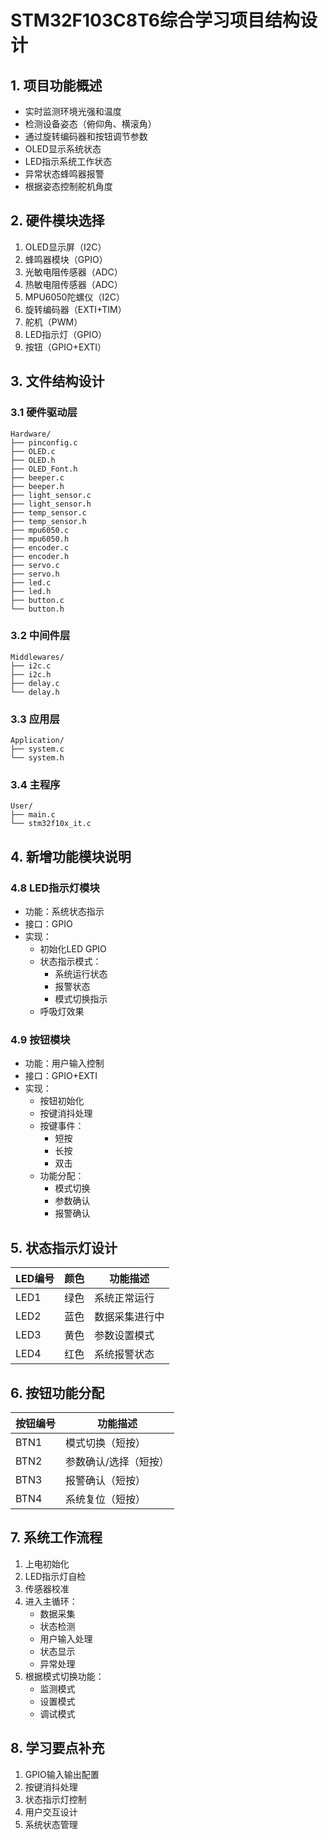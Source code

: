 # STM32F103C8T6综合学习项目结构设计

## 1. 项目功能概述
- 实时监测环境光强和温度
- 检测设备姿态（俯仰角、横滚角）
- 通过旋转编码器和按钮调节参数
- OLED显示系统状态
- LED指示系统工作状态
- 异常状态蜂鸣器报警
- 根据姿态控制舵机角度

## 2. 硬件模块选择
1. OLED显示屏（I2C）
2. 蜂鸣器模块（GPIO）
3. 光敏电阻传感器（ADC）
4. 热敏电阻传感器（ADC）
5. MPU6050陀螺仪（I2C）
6. 旋转编码器（EXTI+TIM）
7. 舵机（PWM）
8. LED指示灯（GPIO）
9. 按钮（GPIO+EXTI）

## 3. 文件结构设计

### 3.1 硬件驱动层
```
Hardware/
├── pinconfig.c
├── OLED.c
├── OLED.h
├── OLED_Font.h
├── beeper.c
├── beeper.h
├── light_sensor.c
├── light_sensor.h
├── temp_sensor.c
├── temp_sensor.h
├── mpu6050.c
├── mpu6050.h
├── encoder.c
├── encoder.h
├── servo.c
├── servo.h
├── led.c
├── led.h
├── button.c
└── button.h
```

### 3.2 中间件层
```
Middlewares/
├── i2c.c
├── i2c.h
├── delay.c
└── delay.h
```

### 3.3 应用层
```
Application/
├── system.c
└── system.h
```

### 3.4 主程序
```
User/
├── main.c
└── stm32f10x_it.c
```

## 4. 新增功能模块说明

### 4.8 LED指示灯模块
- 功能：系统状态指示
- 接口：GPIO
- 实现：
  - 初始化LED GPIO
  - 状态指示模式：
    - 系统运行状态
    - 报警状态
    - 模式切换指示
  - 呼吸灯效果

### 4.9 按钮模块
- 功能：用户输入控制
- 接口：GPIO+EXTI
- 实现：
  - 按钮初始化
  - 按键消抖处理
  - 按键事件：
    - 短按
    - 长按
    - 双击
  - 功能分配：
    - 模式切换
    - 参数确认
    - 报警确认

## 5. 状态指示灯设计
| LED编号 | 颜色  | 功能描述                     |
|---------|-------|------------------------------|
| LED1    | 绿色  | 系统正常运行                 |
| LED2    | 蓝色  | 数据采集进行中               |
| LED3    | 黄色  | 参数设置模式                 |
| LED4    | 红色  | 系统报警状态                 |

## 6. 按钮功能分配
| 按钮编号 | 功能描述                     |
|----------|------------------------------|
| BTN1     | 模式切换（短按）             |
| BTN2     | 参数确认/选择（短按）        |
| BTN3     | 报警确认（短按）             |
| BTN4     | 系统复位（短按）          |

## 7. 系统工作流程
1. 上电初始化
2. LED指示灯自检
3. 传感器校准
4. 进入主循环：
   - 数据采集
   - 状态检测
   - 用户输入处理
   - 状态显示
   - 异常处理
5. 根据模式切换功能：
   - 监测模式
   - 设置模式
   - 调试模式

## 8. 学习要点补充
1. GPIO输入输出配置
2. 按键消抖处理
3. 状态指示灯控制
4. 用户交互设计
5. 系统状态管理
